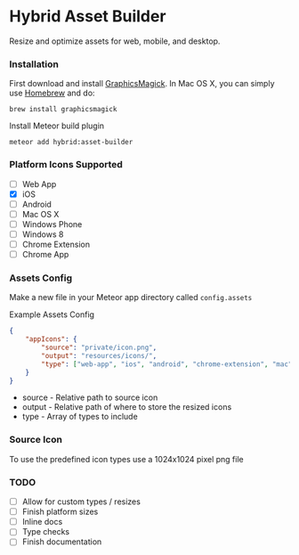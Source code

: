 # Hybrid Asset Builder

Resize and optimize assets for web, mobile, and desktop.

### Installation

First download and install [GraphicsMagick](http://www.graphicsmagick.org/). In Mac OS X, you can simply use [Homebrew](http://mxcl.github.io/homebrew/) and do:
```
brew install graphicsmagick
```

Install Meteor build plugin
```
meteor add hybrid:asset-builder
```

### Platform Icons Supported
* [ ] Web App
* [x] iOS
* [ ] Android
* [ ] Mac OS X
* [ ] Windows Phone
* [ ] Windows 8
* [ ] Chrome Extension
* [ ] Chrome App

### Assets Config
Make a new file in your Meteor app directory called `config.assets`

Example Assets Config
```json
{
    "appIcons": {
        "source": "private/icon.png",
        "output": "resources/icons/",
        "type": ["web-app", "ios", "android", "chrome-extension", "mac"]
    }
}
```

* source - Relative path to source icon 
* output - Relative path of where to store the resized icons
* type - Array of types to include

### Source Icon
To use the predefined icon types use a 1024x1024 pixel png file

### TODO
* [ ] Allow for custom types / resizes
* [ ] Finish platform sizes
* [ ] Inline docs
* [ ] Type checks
* [ ] Finish documentation
